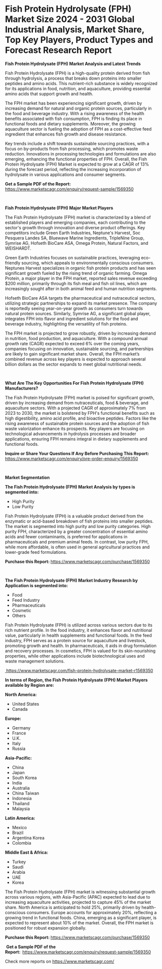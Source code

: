 <p><h1>Fish Protein Hydrolysate (FPH) Market Size 2024 - 2031 Global Industrial Analysis, Market Share, Top Key Players, Product Types and Forecast Research Report</h1></p><p><strong>Fish Protein Hydrolysate (FPH) Market Analysis and Latest Trends</strong></p>
<p><p>Fish Protein Hydrolysate (FPH) is a high-quality protein derived from fish through hydrolysis, a process that breaks down proteins into smaller peptides and amino acids. This nutrient-rich substance is widely recognized for its applications in food, nutrition, and aquaculture, providing essential amino acids that support growth and health.</p><p>The FPH market has been experiencing significant growth, driven by increasing demand for natural and organic protein sources, particularly in the food and beverage industry. With a rising awareness of the health benefits associated with fish consumption, FPH is finding its place in functional foods and dietary supplements. Moreover, the growing aquaculture sector is fueling the adoption of FPH as a cost-effective feed ingredient that enhances fish growth and disease resistance.</p><p>Key trends include a shift towards sustainable sourcing practices, with a focus on by-products from fish processing, which promotes waste reduction. Innovations in processing technologies and formulations are also emerging, enhancing the functional properties of FPH. Overall, the Fish Protein Hydrolysate (FPH) Market is expected to grow at a CAGR of 13% during the forecast period, reflecting the increasing incorporation of hydrolysate in various applications and consumer segments.</p></p>
<p><strong>Get a Sample PDF of the Report:&nbsp;</strong> <a href="https://www.marketscagr.com/enquiry/request-sample/1569350?utm_campaign=1909&utm_medium=2&utm_source=Github&utm_content=ia&utm_term=29122024&utm_id=fish-protein-hydrolysate-fph">https://www.marketscagr.com/enquiry/request-sample/1569350</a></p>
<p>&nbsp;</p>
<p><strong>Fish Protein Hydrolysate (FPH) Major Market Players</strong></p>
<p><p>The Fish Protein Hydrolysate (FPH) market is characterized by a blend of established players and emerging companies, each contributing to the sector's growth through innovation and diverse product offerings. Key competitors include Green Earth Industries, Neptune's Harvest, Soc Pesquera Landes SA, Bluewave Marine Ingredients, TripleNine Group, Symrise AG, Hofseth BioCare ASA, Omega Protein, Natural Factors, and WEISHARDT.</p><p>Green Earth Industries focuses on sustainable practices, leveraging eco-friendly sourcing, which appeals to environmentally conscious consumers. Neptunes Harvest specializes in organic fish protein products and has seen significant growth fueled by the rising trend of organic farming. Omega Protein, a major player in the FPH market, reported sales revenue exceeding $200 million, primarily through its fish meal and fish oil lines, which are increasingly sought after in both animal feed and human nutrition segments.</p><p>Hofseth BioCare ASA targets the pharmaceutical and nutraceutical sectors, utilizing strategic partnerships to expand its market presence. The company is reportedly seeing year-on-year growth as consumers turn towards natural protein sources. Similarly, Symrise AG, a significant global player, integrates FPH into flavor and ingredient solutions for the food and beverage industry, highlighting the versatility of fish proteins.</p><p>The FPH market is projected to grow robustly, driven by increasing demand in nutrition, food production, and aquaculture. With a compound annual growth rate (CAGR) expected to exceed 6% over the coming years, companies focusing on innovation, sustainable sourcing, and partnerships are likely to gain significant market share. Overall, the FPH market’s combined revenue across key players is expected to approach several billion dollars as the sector expands to meet global nutritional needs.</p></p>
<p>&nbsp;</p>
<p><strong>What Are The Key Opportunities For Fish Protein Hydrolysate (FPH) Manufacturers?</strong></p>
<p><p>The Fish Protein Hydrolysate (FPH) market is poised for significant growth, driven by increasing demand from nutraceuticals, food & beverage, and aquaculture sectors. With a projected CAGR of approximately 7% from 2023 to 2030, the market is bolstered by FPH's functional benefits such as high digestibility, amino acid profile, and bioactive peptides. Factors like the rising awareness of sustainable protein sources and the adoption of fish waste valorization enhance its prospects. Key players are focusing on technological advancements in hydrolysis processes and broader applications, ensuring FPH remains integral in dietary supplements and functional foods.</p></p>
<p><strong>Inquire or Share Your Questions If Any Before Purchasing This Report:</strong> <a href="https://www.marketscagr.com/enquiry/pre-order-enquiry/1569350?utm_campaign=1909&utm_medium=2&utm_source=Github&utm_content=ia&utm_term=29122024&utm_id=fish-protein-hydrolysate-fph">https://www.marketscagr.com/enquiry/pre-order-enquiry/1569350</a></p>
<p>&nbsp;</p>
<p><strong>Market Segmentation</strong></p>
<p><strong>The Fish Protein Hydrolysate (FPH) Market Analysis by types is segmented into:</strong></p>
<p><ul><li>High Purity</li><li>Low Purity</li></ul></p>
<p><p>Fish Protein Hydrolysate (FPH) is a valuable product derived from the enzymatic or acid-based breakdown of fish proteins into smaller peptides. The market is segmented into high purity and low purity categories. High purity FPH, characterized by a greater concentration of essential amino acids and fewer contaminants, is preferred for applications in pharmaceuticals and premium animal feeds. In contrast, low purity FPH, while more affordable, is often used in general agricultural practices and lower-grade feed formulations.</p></p>
<p><strong>Purchase this Report:&nbsp;</strong><a href="https://www.marketscagr.com/purchase/1569350?utm_campaign=1909&utm_medium=2&utm_source=Github&utm_content=ia&utm_term=29122024&utm_id=fish-protein-hydrolysate-fph">https://www.marketscagr.com/purchase/1569350</a></p>
<p>&nbsp;</p>
<p><strong>The Fish Protein Hydrolysate (FPH) Market Industry Research by Application is segmented into:</strong></p>
<p><ul><li>Food</li><li>Feed Industry</li><li>Pharmaceuticals</li><li>Cosmetic</li><li>Others</li></ul></p>
<p><p>Fish Protein Hydrolysate (FPH) is utilized across various sectors due to its rich nutrient profile. In the food industry, it enhances flavor and nutritional value, particularly in health supplements and functional foods. In the feed industry, FPH serves as a protein source for aquaculture and livestock, promoting growth and health. In pharmaceuticals, it aids in drug formulation and recovery processes. In cosmetics, FPH is valued for its skin-nourishing properties, while other applications include biotechnological uses and waste management solutions.</p></p>
<p><a href="https://www.marketscagr.com/fish-protein-hydrolysate-market-r1569350?utm_campaign=1909&utm_medium=2&utm_source=Github&utm_content=ia&utm_term=29122024&utm_id=fish-protein-hydrolysate-fph">&nbsp;https://www.marketscagr.com/fish-protein-hydrolysate-market-r1569350</a></p>
<p><strong>In terms of Region, the Fish Protein Hydrolysate (FPH) Market Players available by Region are:</strong></p>
<p>
    <p> <strong> North America: </strong>
        <ul>
            <li>United States</li>
            <li>Canada</li>
        </ul>
        </p> 
    <p> <strong> Europe: </strong>
        <ul>
            <li>Germany</li>
            <li>France</li>
            <li>U.K.</li>
            <li>Italy</li>
            <li>Russia</li>
        </ul>
        </p> 
    <p> <strong> Asia-Pacific: </strong>
        <ul>
            <li>China</li>
            <li>Japan</li>
            <li>South Korea</li>
            <li>India</li>
            <li>Australia</li>
            <li>China Taiwan</li>
            <li>Indonesia</li>
            <li>Thailand</li>
            <li>Malaysia</li>
        </ul>
        </p> 
    <p> <strong> Latin America: </strong>
        <ul>
            <li>Mexico</li>
            <li>Brazil</li>
            <li>Argentina Korea</li>
            <li>Colombia</li>
        </ul>
        </p> 
    <p> <strong> Middle East & Africa: </strong>
        <ul>
            <li>Turkey</li>
            <li>Saudi</li>
            <li>Arabia</li>
            <li>UAE</li>
            <li>Korea</li>
        </ul>
    </p>
    </p>
<p><p>The Fish Protein Hydrolysate (FPH) market is witnessing substantial growth across various regions, with Asia-Pacific (APAC) expected to lead due to increasing aquaculture activities, projected to capture 45% of the market share. North America is anticipated to hold 25%, primarily driven by health-conscious consumers. Europe accounts for approximately 20%, reflecting a growing trend in functional foods. China, emerging as a significant player, is expected to represent about 10% of the market. Overall, the FPH market is positioned for robust expansion globally.</p></p>
<p><strong>Purchase this Report: </strong><a href="https://www.marketscagr.com/purchase/1569350?utm_campaign=1909&utm_medium=2&utm_source=Github&utm_content=ia&utm_term=29122024&utm_id=fish-protein-hydrolysate-fph">https://www.marketscagr.com/purchase/1569350</a></p>
<p>&nbsp;<strong>Get a Sample PDF of the Report:&nbsp;&nbsp;</strong><a href="https://www.marketscagr.com/enquiry/request-sample/1569350?utm_campaign=1909&utm_medium=2&utm_source=Github&utm_content=ia&utm_term=29122024&utm_id=fish-protein-hydrolysate-fph">https://www.marketscagr.com/enquiry/request-sample/1569350</a></p>
<p><strong></strong></p>
<p>Check more reports on <a href="https://www.marketscagr.com/?utm_campaign=1909&utm_medium=2&utm_source=Github&utm_content=ia&utm_term=29122024&utm_id=fish-protein-hydrolysate-fph">https://www.marketscagr.com/</a></p>